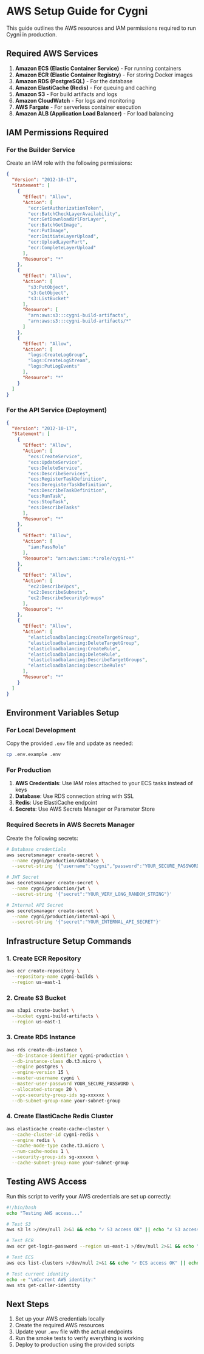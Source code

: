 # AWS Setup Guide for Cygni

This guide outlines the AWS resources and IAM permissions required to run Cygni in production.

## Required AWS Services

1. **Amazon ECS (Elastic Container Service)** - For running containers
2. **Amazon ECR (Elastic Container Registry)** - For storing Docker images
3. **Amazon RDS (PostgreSQL)** - For the database
4. **Amazon ElastiCache (Redis)** - For queuing and caching
5. **Amazon S3** - For build artifacts and logs
6. **Amazon CloudWatch** - For logs and monitoring
7. **AWS Fargate** - For serverless container execution
8. **Amazon ALB (Application Load Balancer)** - For load balancing

## IAM Permissions Required

### For the Builder Service

Create an IAM role with the following permissions:

```json
{
  "Version": "2012-10-17",
  "Statement": [
    {
      "Effect": "Allow",
      "Action": [
        "ecr:GetAuthorizationToken",
        "ecr:BatchCheckLayerAvailability",
        "ecr:GetDownloadUrlForLayer",
        "ecr:BatchGetImage",
        "ecr:PutImage",
        "ecr:InitiateLayerUpload",
        "ecr:UploadLayerPart",
        "ecr:CompleteLayerUpload"
      ],
      "Resource": "*"
    },
    {
      "Effect": "Allow",
      "Action": [
        "s3:PutObject",
        "s3:GetObject",
        "s3:ListBucket"
      ],
      "Resource": [
        "arn:aws:s3:::cygni-build-artifacts",
        "arn:aws:s3:::cygni-build-artifacts/*"
      ]
    },
    {
      "Effect": "Allow",
      "Action": [
        "logs:CreateLogGroup",
        "logs:CreateLogStream",
        "logs:PutLogEvents"
      ],
      "Resource": "*"
    }
  ]
}
```

### For the API Service (Deployment)

```json
{
  "Version": "2012-10-17",
  "Statement": [
    {
      "Effect": "Allow",
      "Action": [
        "ecs:CreateService",
        "ecs:UpdateService",
        "ecs:DeleteService",
        "ecs:DescribeServices",
        "ecs:RegisterTaskDefinition",
        "ecs:DeregisterTaskDefinition",
        "ecs:DescribeTaskDefinition",
        "ecs:RunTask",
        "ecs:StopTask",
        "ecs:DescribeTasks"
      ],
      "Resource": "*"
    },
    {
      "Effect": "Allow",
      "Action": [
        "iam:PassRole"
      ],
      "Resource": "arn:aws:iam::*:role/cygni-*"
    },
    {
      "Effect": "Allow",
      "Action": [
        "ec2:DescribeVpcs",
        "ec2:DescribeSubnets",
        "ec2:DescribeSecurityGroups"
      ],
      "Resource": "*"
    },
    {
      "Effect": "Allow",
      "Action": [
        "elasticloadbalancing:CreateTargetGroup",
        "elasticloadbalancing:DeleteTargetGroup",
        "elasticloadbalancing:CreateRule",
        "elasticloadbalancing:DeleteRule",
        "elasticloadbalancing:DescribeTargetGroups",
        "elasticloadbalancing:DescribeRules"
      ],
      "Resource": "*"
    }
  ]
}
```

## Environment Variables Setup

### For Local Development

Copy the provided `.env` file and update as needed:

```bash
cp .env.example .env
```

### For Production

1. **AWS Credentials**: Use IAM roles attached to your ECS tasks instead of keys
2. **Database**: Use RDS connection string with SSL
3. **Redis**: Use ElastiCache endpoint
4. **Secrets**: Use AWS Secrets Manager or Parameter Store

### Required Secrets in AWS Secrets Manager

Create the following secrets:

```bash
# Database credentials
aws secretsmanager create-secret \
  --name cygni/production/database \
  --secret-string '{"username":"cygni","password":"YOUR_SECURE_PASSWORD"}'

# JWT Secret
aws secretsmanager create-secret \
  --name cygni/production/jwt \
  --secret-string '{"secret":"YOUR_VERY_LONG_RANDOM_STRING"}'

# Internal API Secret
aws secretsmanager create-secret \
  --name cygni/production/internal-api \
  --secret-string '{"secret":"YOUR_INTERNAL_API_SECRET"}'
```

## Infrastructure Setup Commands

### 1. Create ECR Repository

```bash
aws ecr create-repository \
  --repository-name cygni-builds \
  --region us-east-1
```

### 2. Create S3 Bucket

```bash
aws s3api create-bucket \
  --bucket cygni-build-artifacts \
  --region us-east-1
```

### 3. Create RDS Instance

```bash
aws rds create-db-instance \
  --db-instance-identifier cygni-production \
  --db-instance-class db.t3.micro \
  --engine postgres \
  --engine-version 15 \
  --master-username cygni \
  --master-user-password YOUR_SECURE_PASSWORD \
  --allocated-storage 20 \
  --vpc-security-group-ids sg-xxxxxx \
  --db-subnet-group-name your-subnet-group
```

### 4. Create ElastiCache Redis Cluster

```bash
aws elasticache create-cache-cluster \
  --cache-cluster-id cygni-redis \
  --engine redis \
  --cache-node-type cache.t3.micro \
  --num-cache-nodes 1 \
  --security-group-ids sg-xxxxxx \
  --cache-subnet-group-name your-subnet-group
```

## Testing AWS Access

Run this script to verify your AWS credentials are set up correctly:

```bash
#!/bin/bash
echo "Testing AWS access..."

# Test S3
aws s3 ls >/dev/null 2>&1 && echo "✓ S3 access OK" || echo "✗ S3 access failed"

# Test ECR
aws ecr get-login-password --region us-east-1 >/dev/null 2>&1 && echo "✓ ECR access OK" || echo "✗ ECR access failed"

# Test ECS
aws ecs list-clusters >/dev/null 2>&1 && echo "✓ ECS access OK" || echo "✗ ECS access failed"

# Test current identity
echo -e "\nCurrent AWS identity:"
aws sts get-caller-identity
```

## Next Steps

1. Set up your AWS credentials locally
2. Create the required AWS resources
3. Update your `.env` file with the actual endpoints
4. Run the smoke tests to verify everything is working
5. Deploy to production using the provided scripts